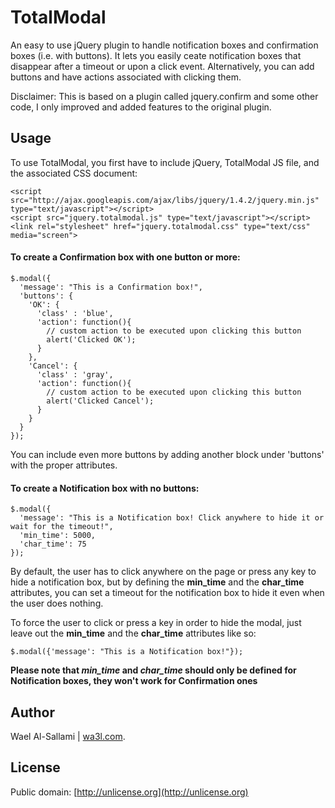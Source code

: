 TotalModal
=======
An easy to use jQuery plugin to handle notification boxes and confirmation boxes (i.e. with buttons). It lets you easily ceate notification boxes that disappear after a timeout or upon a click event. Alternatively, you can add buttons and have actions associated with clicking them.

Disclaimer: This is based on a plugin called jquery.confirm and some other code, I only improved and added features to the original plugin.

Usage
-----
To use TotalModal, you first have to include jQuery, TotalModal JS file, and the associated CSS document:  

    <script src="http://ajax.googleapis.com/ajax/libs/jquery/1.4.2/jquery.min.js" type="text/javascript"></script>
    <script src="jquery.totalmodal.js" type="text/javascript"></script>
    <link rel="stylesheet" href="jquery.totalmodal.css" type="text/css" media="screen">
  
#### To create a Confirmation box with one button or more: ####
    $.modal({
      'message': "This is a Confirmation box!",
      'buttons': {
        'OK': {
          'class' : 'blue',
          'action': function(){
            // custom action to be executed upon clicking this button
            alert('Clicked OK');
          }
        },
        'Cancel': {
          'class' : 'gray',
          'action': function(){
            // custom action to be executed upon clicking this button
            alert('Clicked Cancel');
          }
        }
      }
    });
  
You can include even more buttons by adding another block under 'buttons' with the proper attributes.  

#### To create a Notification box with no buttons: ####
    $.modal({
      'message': "This is a Notification box! Click anywhere to hide it or wait for the timeout!",
      'min_time': 5000,
      'char_time': 75
    });
  
By default, the user has to click anywhere on the page or press any key to hide a notification box, but by defining the **min\_time** and the **char\_time** attributes, you can set a timeout for the notification box to hide it even when the user does nothing.  
  
To force the user to click or press a key in order to hide the modal, just leave out the **min\_time** and the **char\_time** attributes like so:

    $.modal({'message': "This is a Notification box!"});
  
**Please note that _min\_time_ and _char\_time_ should only be defined for Notification boxes, they won't work for Confirmation ones**
  
Author
------
Wael Al-Sallami | [wa3l.com](http://wa3l.com).
  
License
-----
Public domain: [http://unlicense.org](http://unlicense.org)
